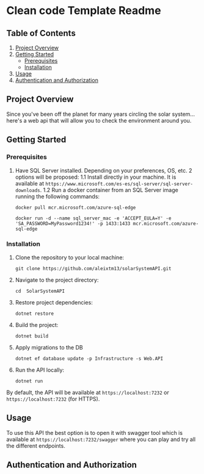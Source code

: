 # Clean code Template Readme

## Table of Contents

1. [Project Overview](#project-overview)
2. [Getting Started](#getting-started)
   - [Prerequisites](#prerequisites)
   - [Installation](#installation)
3. [Usage](#usage)
4. [Authentication and Authorization](#authentication-and-authorization)

## Project Overview

Since you've been off the planet for many years circling the solar system... here's a web api that will allow you to check the environment around you.

## Getting Started

### Prerequisites

1. Have SQL Server installed. Depending on your preferences, OS, etc. 2 options will be proposed:
   1.1 Install directly in your machine. It is available at `https://www.microsoft.com/es-es/sql-server/sql-server-downloads`.
   1.2 Run a docker container from an SQL Server image running the following commands:
   ```shell
   docker pull mcr.microsoft.com/azure-sql-edge
   ```
   ```shell
   docker run -d --name sql_server_mac -e 'ACCEPT_EULA=Y' -e 'SA_PASSWORD=MyPassword1234!' -p 1433:1433 mcr.microsoft.com/azure-sql-edge
   ```


### Installation

1. Clone the repository to your local machine:

   ```shell
   git clone https://github.com/aleixtm13/solarSystemAPI.git
   ```

2. Navigate to the project directory:

   ```shell
   cd  SolarSystemAPI
   ```

3. Restore project dependencies:

   ```shell
   dotnet restore
   ```

4. Build the project:

   ```shell
   dotnet build
   ```
5. Apply migrations to the DB
   ```shell
   dotnet ef database update -p Infrastructure -s Web.API
   ```

6. Run the API locally:

   ```shell
   dotnet run
   ```

By default, the API will be available at `https://localhost:7232` or `https://localhost:7232` (for HTTPS).


## Usage
To use this API the best option is to open it with swagger tool which is available at `https://localhost:7232/swagger` where you can play and try all the different endpoints.

## Authentication and Authorization
